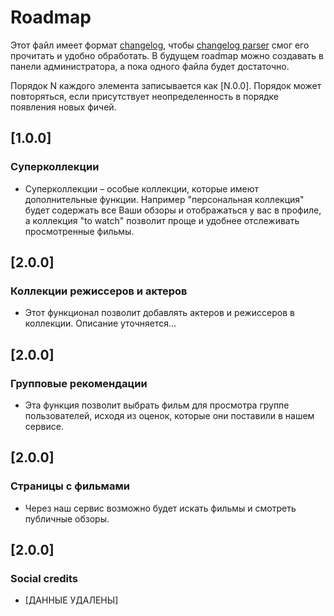 # Roadmap
Этот файл имеет формат [changelog](https://keepachangelog.com/en/1.1.0/), чтобы [changelog parser](https://www.npmjs.com/package/changelog-parser) смог его прочитать и удобно обработать. В будущем roadmap можно создавать в панели администратора, а пока одного файла будет достаточно.

Порядок N каждого элемента записывается как [N.0.0]. Порядок может повторяться, если присутствует неопределенность в порядке появления новых фичей.

## [1.0.0]

### Суперколлекции
- Суперколлекции – особые коллекции, которые имеют дополнительные функции. Например "персональная коллекция" будет содержать все Ваши обзоры и отображаться у вас в профиле, а коллекция "to watch" позволит проще и удобнее отслеживать просмотренные фильмы.

## [2.0.0]

### Коллекции режиссеров и актеров
- Этот функционал позволит добавлять актеров и режиссеров в коллекции. Описание уточняется...


## [2.0.0]

### Групповые рекомендации
- Эта функция позволит выбрать фильм для просмотра группе пользователей, исходя из оценок, которые они поставили в нашем сервисе.

## [2.0.0]

### Страницы с фильмами
- Через наш сервис возможно будет искать фильмы и смотреть публичные обзоры. 

## [2.0.0]

### Social credits
- [ДАННЫЕ УДАЛЕНЫ]
